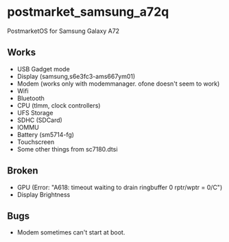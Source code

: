 # postmarket_samsung_a72q
PostmarketOS for Samsung Galaxy A72

## Works
- USB Gadget mode
- Display (samsung,s6e3fc3-ams667ym01)
- Modem (works only with modemmanager. ofone doesn't seem to work)
- Wifi
- Bluetooth
- CPU (tlmm, clock controllers)
- UFS Storage
- SDHC (SDCard)
- IOMMU
- Battery (sm5714-fg)
- Touchscreen
- Some other things from sc7180.dtsi
## Broken
- GPU (Error: "A618: timeout waiting to drain ringbuffer 0 rptr/wptr = 0/C")
- Display Brightness
## Bugs
- Modem sometimes can't start at boot.
